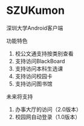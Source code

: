 # SZUKumon
深圳大学Android客户端

功能特色

1. 校公文通支持按类别查看
2. 支持访问BlackBoard
3. 支持访问本科生选课
4. 支持访问校园卡
5. 支持访问图书馆

未来将支持

1. 办事大厅的访问（2.0版本）
2. 校园网自动登录（1.0版本）
